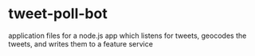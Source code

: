 tweet-poll-bot
==============

application files for a node.js app which listens for tweets, geocodes the tweets, and writes them to a feature service
